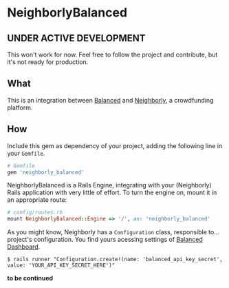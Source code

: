 # NeighborlyBalanced

## UNDER ACTIVE DEVELOPMENT

This won't work for now. Feel free to follow the project and contribute, but it's not ready for production.

## What

This is an integration between [Balanced](https://www.balancedpayments.com/) and [Neighborly](https://github.com/luminopolis/neighborly), a crowdfunding platform.

## How

Include this gem as dependency of your project, adding the following line in your `Gemfile`.

```ruby
# Gemfile
gem 'neighborly_balanced'
```

NeighborlyBalanced is a Rails Engine, integrating with your (Neighborly) Rails application with very little of effort. To turn the engine on, mount it in an appropriate route:

```ruby
# config/routes.rb
mount NeighborlyBalanced::Engine => '/', as: 'neighborly_balanced'
```

As you might know, Neighborly has a `Configuration` class, responsible to... project's configuration. You find yours acessing settings of [Balanced Dashboard](https://dashboard.balancedpayments.com/).

```console
$ rails runner "Configuration.create!(name: 'balanced_api_key_secret', value: 'YOUR_API_KEY_SECRET_HERE')"
```

**to be continued**
